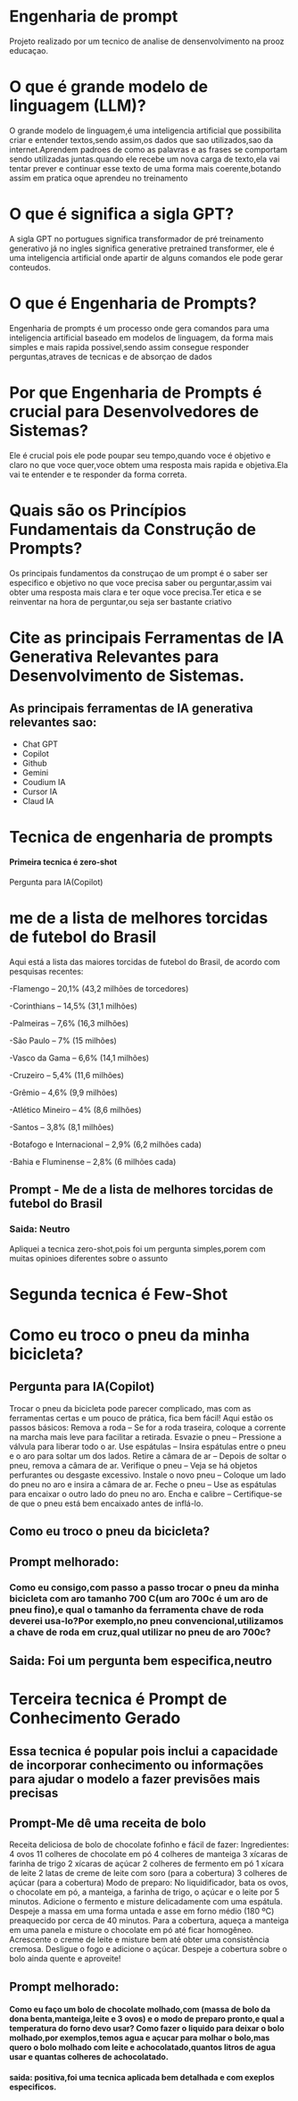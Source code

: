 #   Engenharia de prompt
 Projeto realizado por um tecnico de analise de densenvolvimento na prooz educaçao.
# O que é grande modelo de linguagem (LLM)?
  O grande modelo de linguagem,é uma inteligencia artificial que possibilita criar e entender textos,sendo assim,os dados que sao  utilizados,sao da internet.Aprendem padroes de como as palavras e as frases se comportam sendo utilizadas juntas.quando ele recebe um nova carga de texto,ela vai tentar prever e continuar esse texto de uma forma mais coerente,botando assim em pratica oque aprendeu no treinamento

 # O que é significa a sigla GPT?
   A sigla GPT no portugues significa transformador de pré treinamento generativo já no ingles significa generative pretrained transformer, ele é uma inteligencia artificial onde apartir de alguns comandos ele pode gerar conteudos.

 # O que é Engenharia de Prompts?
  Engenharia de prompts é um processo onde gera comandos para uma inteligencia artificial baseado em modelos de linguagem, da forma mais simples e mais rapida possivel,sendo assim consegue responder perguntas,atraves de tecnicas e de absorçao de dados



 # Por que Engenharia de Prompts é crucial para Desenvolvedores de Sistemas?
   Ele é crucial pois ele pode poupar seu tempo,quando voce é objetivo e claro no que voce quer,voce obtem uma resposta mais rapida e objetiva.Ela vai te entender e te responder da forma correta.

# Quais são os Princípios Fundamentais da Construção de Prompts?
 Os principais fundamentos da construçao de um prompt é o saber ser especifico e objetivo no que voce precisa saber ou perguntar,assim vai obter uma resposta mais clara e ter oque voce precisa.Ter etica e se reinventar na hora de perguntar,ou seja ser bastante criativo

# Cite as principais Ferramentas de IA Generativa Relevantes para Desenvolvimento de Sistemas.

 ## As principais ferramentas de IA generativa relevantes sao: 
- Chat GPT 
- Copilot
- Github 
- Gemini 
- Coudium IA 
- Cursor IA
- Claud IA

 # Tecnica de engenharia de prompts 
 #### Primeira tecnica é zero-shot
  Pergunta para IA(Copilot)
 # me de a lista de melhores torcidas de futebol do Brasil
Aqui está a lista das maiores torcidas de futebol do Brasil, de acordo com pesquisas recentes:

-Flamengo – 20,1% (43,2 milhões de torcedores)

-Corinthians – 14,5% (31,1 milhões)

-Palmeiras – 7,6% (16,3 milhões)

-São Paulo – 7% (15 milhões)

-Vasco da Gama – 6,6% (14,1 milhões)

-Cruzeiro – 5,4% (11,6 milhões)

-Grêmio – 4,6% (9,9 milhões)

-Atlético Mineiro – 4% (8,6 milhões)

-Santos – 3,8% (8,1 milhões)

-Botafogo e Internacional – 2,9% (6,2 milhões cada)

-Bahia e Fluminense – 2,8% (6 milhões cada)

## Prompt -  Me de a lista de melhores torcidas de futebol do Brasil
### Saida: Neutro
 Apliquei a tecnica zero-shot,pois foi um pergunta simples,porem com muitas opinioes diferentes sobre o assunto

# Segunda tecnica é Few-Shot 
# Como eu troco o pneu da minha bicicleta?
## Pergunta para IA(Copilot)
 Trocar o pneu da bicicleta pode parecer complicado, mas com as ferramentas certas e um pouco de prática, fica bem fácil! Aqui estão os passos básicos:
Remova a roda – Se for a roda traseira, coloque a corrente na marcha mais leve para facilitar a retirada.
Esvazie o pneu – Pressione a válvula para liberar todo o ar.
Use espátulas – Insira espátulas entre o pneu e o aro para soltar um dos lados.
Retire a câmara de ar – Depois de soltar o pneu, remova a câmara de ar.
Verifique o pneu – Veja se há objetos perfurantes ou desgaste excessivo.
Instale o novo pneu – Coloque um lado do pneu no aro e insira a câmara de ar.
Feche o pneu – Use as espátulas para encaixar o outro lado do pneu no aro.
Encha e calibre – Certifique-se de que o pneu está bem encaixado antes de inflá-lo.
 
## Como eu troco o pneu da bicicleta?
## Prompt melhorado:
### Como eu consigo,com passo a passo trocar o pneu da minha bicicleta com aro tamanho 700 C(um aro 700c é um aro de pneu fino),e qual o tamanho da ferramenta chave de roda deverei usa-lo?Por exemplo,no pneu convencional,utilizamos a chave de roda em cruz,qual utilizar no pneu de aro 700c?

## Saida: Foi um pergunta bem especifica,neutro


# Terceira tecnica é Prompt de Conhecimento Gerado
## Essa tecnica é popular pois inclui a capacidade de incorporar conhecimento ou informações para ajudar o modelo a fazer previsões mais precisas

## Prompt-Me dê uma receita de bolo
 Receita deliciosa de bolo de chocolate fofinho e fácil de fazer:
Ingredientes:
4 ovos
11 colheres de chocolate em pó
4 colheres de manteiga
3 xícaras de farinha de trigo
2 xícaras de açúcar
2 colheres de fermento em pó
1 xícara de leite
2 latas de creme de leite com soro (para a cobertura)
3 colheres de açúcar (para a cobertura)
Modo de preparo:
No liquidificador, bata os ovos, o chocolate em pó, a manteiga, a farinha de trigo, o açúcar e o leite por 5 minutos.
Adicione o fermento e misture delicadamente com uma espátula.
Despeje a massa em uma forma untada e asse em forno médio (180 ºC) preaquecido por cerca de 40 minutos.
Para a cobertura, aqueça a manteiga em uma panela e misture o chocolate em pó até ficar homogêneo.
Acrescente o creme de leite e misture bem até obter uma consistência cremosa.
Desligue o fogo e adicione o açúcar.
Despeje a cobertura sobre o bolo ainda quente e aproveite!

## Prompt melhorado:

#### Como eu faço um bolo de chocolate molhado,com (massa de bolo da dona benta,manteiga,leite e 3 ovos) e o modo de preparo pronto,e qual a temperatura do forno devo usar? Como fazer o liquido para deixar o bolo molhado,por exemplos,temos agua e açucar para molhar o bolo,mas quero o bolo molhado com leite e achocolatado,quantos litros de agua usar e quantas colheres de achocolatado.
 
 #### saida: positiva,foi uma tecnica aplicada bem detalhada e com exeplos especificos.
